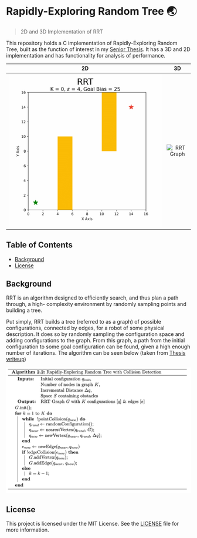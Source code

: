 # Rapidly-Exploring Random Tree :earth_asia:
> 2D and 3D Implementation of RRT 

This repository holds a C implementation of Rapidly-Exploring Random Tree, built as the function of interest in my [Senior Thesis](https://github.com/AnthonyKenny98/Thesis). It has a 3D and 2D implementation and has functionality for analysis of performance.

2D                                 | 3D
:---------------------------------:|:------------------------------:
![RRT_Graph2D](doc/RRT2D.gif)| ![RRT Graph](doc/RRT3D2.gif)


## Table of Contents
+ [Background](#background)
+ [License](#license)

## <a name=background></a>Background
RRT is an algorithm designed to efficiently search, and thus plan a path through, a high- complexity environment by randomly sampling points and building a tree.

Put simply, RRT builds a tree (referred to as a graph) of possible configurations, connected by edges, for a robot of some physical description. It does so by randomly sampling the configuration space and adding configurations to the graph. From this graph, a path from the initial configuration to some goal configuration can be found, given a high enough number of iterations. The algorithm can be seen below (taken from [Thesis writeup](https://github.com/AnthonyKenny98/Thesis/blob/master/Writeups/4_Report/obj/report.pdf))

![RRT Algorithm](doc/algorithm.png)


## <a name=license></a>License

This project is licensed under the MIT License. See the [LICENSE](LICENSE) file for more information.
